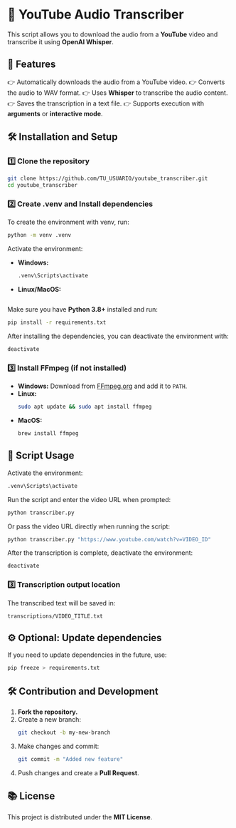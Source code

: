 # 🎤 YouTube Audio Transcriber

This script allows you to download the audio from a **YouTube** video and transcribe it using **OpenAI Whisper**.

## 🚀 Features
👉 Automatically downloads the audio from a YouTube video.
👉 Converts the audio to WAV format.
👉 Uses **Whisper** to transcribe the audio content.
👉 Saves the transcription in a text file.
👉 Supports execution with **arguments** or **interactive mode**.

## 🛠️ Installation and Setup

### **1️⃣ Clone the repository**
```bash
git clone https://github.com/TU_USUARIO/youtube_transcriber.git
cd youtube_transcriber
```
### **2️⃣ Create .venv and Install dependencies**

To create the environment with venv, run:
```bash
python -m venv .venv
```

Activate the environment:
- **Windows:**
  ```bash
  .venv\Scripts\activate
  ```
- **Linux/MacOS:**
  ```bash

Make sure you have **Python 3.8+** installed and run:
```bash
pip install -r requirements.txt
```

After installing the dependencies, you can deactivate the environment with:
```bash
deactivate
```

### **3️⃣ Install FFmpeg (if not installed)**
- **Windows:** Download from [FFmpeg.org](https://ffmpeg.org/download.html) and add it to `PATH`.
- **Linux:**
  ```bash
  sudo apt update && sudo apt install ffmpeg
  ```
- **MacOS:**
  ```bash
  brew install ffmpeg
  ```

## 🎯 Script Usage


Activate the environment:

```bash
.venv\Scripts\activate
```

Run the script and enter the video URL when prompted:
```bash
python transcriber.py
```

Or pass the video URL directly when running the script:
```bash
python transcriber.py "https://www.youtube.com/watch?v=VIDEO_ID"
```

After the transcription is complete, deactivate the environment:
```bash
deactivate
```


### **3️⃣ Transcription output location**
The transcribed text will be saved in:
```
transcriptions/VIDEO_TITLE.txt
```

## ⚙️ Optional: Update dependencies
If you need to update dependencies in the future, use:
```bash
pip freeze > requirements.txt
```

## 🛠️ Contribution and Development
1. **Fork the repository.**
2. Create a new branch:
   ```bash
   git checkout -b my-new-branch
   ```
3. Make changes and commit:
   ```bash
   git commit -m "Added new feature"
   ```
4. Push changes and create a **Pull Request**.

## 📚 License
This project is distributed under the **MIT License**.